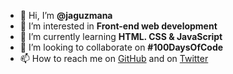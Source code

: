 - 👋 Hi, I’m **@jaguzmana**
- 👀 I’m interested in **Front-end web development**
- 🌱 I’m currently learning **HTML. CSS & JavaScript**
- 💞️ I’m looking to collaborate on **#100DaysOfCode**
- 📫 How to reach me on [GitHub](https://github.com/jaguzmana/) and on [Twitter](https://twitter.com/jaguzmana_/)

<!---
jaguzmana/jaguzmana is a ✨ special ✨ repository because its `README.md` (this file) appears on your GitHub profile.
You can click the Preview link to take a look at your changes.
--->
